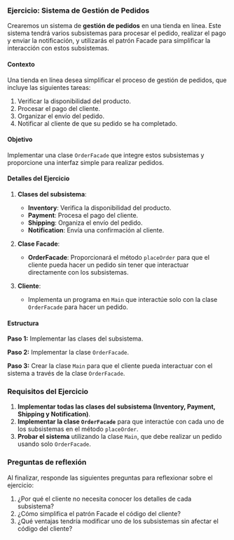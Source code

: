 ### Ejercicio: Sistema de Gestión de Pedidos 
 Crearemos un sistema de **gestión de pedidos** en una tienda en línea. Este sistema tendrá varios subsistemas para procesar el pedido, realizar el pago y enviar la notificación, y utilizarás el patrón Facade para simplificar la interacción con estos subsistemas.

#### Contexto
Una tienda en línea desea simplificar el proceso de gestión de pedidos, que incluye las siguientes tareas:
1. Verificar la disponibilidad del producto.
2. Procesar el pago del cliente.
3. Organizar el envío del pedido.
4. Notificar al cliente de que su pedido se ha completado.

#### Objetivo
Implementar una clase `OrderFacade` que integre estos subsistemas y proporcione una interfaz simple para realizar pedidos.

#### Detalles del Ejercicio

1. **Clases del subsistema**:
   - **Inventory**: Verifica la disponibilidad del producto.
   - **Payment**: Procesa el pago del cliente.
   - **Shipping**: Organiza el envío del pedido.
   - **Notification**: Envía una confirmación al cliente.

2. **Clase Facade**:
   - **OrderFacade**: Proporcionará el método `placeOrder` para que el cliente pueda hacer un pedido sin tener que interactuar directamente con los subsistemas.

3. **Cliente**:
   - Implementa un programa en `Main` que interactúe solo con la clase `OrderFacade` para hacer un pedido.

#### Estructura

**Paso 1:** Implementar las clases del subsistema.

**Paso 2:** Implementar la clase `OrderFacade`.

**Paso 3:** Crear la clase `Main` para que el cliente pueda interactuar con el sistema a través de la clase `OrderFacade`.

### Requisitos del Ejercicio

1. **Implementar todas las clases del subsistema (Inventory, Payment, Shipping y Notification)**.
2. **Implementar la clase `OrderFacade`** para que interactúe con cada uno de los subsistemas en el método `placeOrder`.
3. **Probar el sistema** utilizando la clase `Main`, que debe realizar un pedido usando solo `OrderFacade`.

### Preguntas de reflexión

Al finalizar, responde las siguientes preguntas para reflexionar sobre el ejercicio:

1. ¿Por qué el cliente no necesita conocer los detalles de cada subsistema?
2. ¿Cómo simplifica el patrón Facade el código del cliente?
3. ¿Qué ventajas tendría modificar uno de los subsistemas sin afectar el código del cliente?
